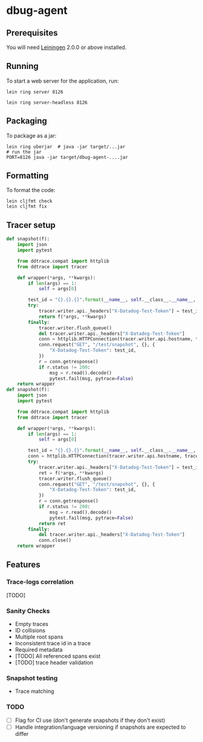 # dbug-agent

## Prerequisites

You will need [Leiningen][] 2.0.0 or above installed.

[leiningen]: https://github.com/technomancy/leiningen

## Running

To start a web server for the application, run:

    lein ring server 8126

    lein ring server-headless 8126


## Packaging

To package as a jar:

    lein ring uberjar  # java -jar target/...jar
    # run the jar
    PORT=8126 java -jar target/dbug-agent-....jar

## Formatting

To format the code:

    lein cljfmt check
    lein cljfmt fix

## Tracer setup

```python
def snapshot(f):
    import json
    import pytest

    from ddtrace.compat import httplib
    from ddtrace import tracer

    def wrapper(*args, **kwargs):
        if len(args) == 1:
            self = args[0]

        test_id = "{}.{}.{}".format(__name__, self.__class__.__name__, f.__name__)
        try:
            tracer.writer.api._headers["X-Datadog-Test-Token"] = test_id
            return f(*args, **kwargs)
        finally:
            tracer.writer.flush_queue()
            del tracer.writer.api._headers["X-Datadog-Test-Token"]
            conn = httplib.HTTPConnection(tracer.writer.api.hostname, tracer.writer.api.port)
            conn.request("GET", "/test/snapshot", {}, {
                "X-Datadog-Test-Token": test_id,
            })
            r = conn.getresponse()
            if r.status != 200:
                msg = r.read().decode()
                pytest.fail(msg, pytrace=False)
    return wrapper
def snapshot(f):
    import json
    import pytest

    from ddtrace.compat import httplib
    from ddtrace import tracer

    def wrapper(*args, **kwargs):
        if len(args) == 1:
            self = args[0]

        test_id = "{}.{}.{}".format(__name__, self.__class__.__name__, f.__name__)
        conn = httplib.HTTPConnection(tracer.writer.api.hostname, tracer.writer.api.port)
        try:
            tracer.writer.api._headers["X-Datadog-Test-Token"] = test_id
            ret = f(*args, **kwargs)
            tracer.writer.flush_queue()
            conn.request("GET", "/test/snapshot", {}, {
                "X-Datadog-Test-Token": test_id,
            })
            r = conn.getresponse()
            if r.status != 200:
                msg = r.read().decode()
                pytest.fail(msg, pytrace=False)
            return ret
        finally:
            del tracer.writer.api._headers["X-Datadog-Test-Token"]
            conn.close()
    return wrapper
```


## Features

### Trace-logs correlation

[TODO]

### Sanity Checks

- Empty traces
- ID collisions
- Multiple root spans
- Inconsistent trace id in a trace
- Required metadata
- [TODO] All referenced spans exist
- [TODO] trace header validation


### Snapshot testing

- Trace matching


### TODO

- [ ] Flag for CI use (don't generate snapshots if they don't exist)
- [ ] Handle integration/language versioning if snapshots are expected to differ
